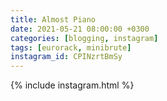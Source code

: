 ```yaml
---
title: Almost Piano
date: 2021-05-21 08:00:00 +0300
categories: [blogging, instagram]
tags: [eurorack, minibrute]
instagram_id: CPINzrtBmSy
---
```


{% include instagram.html %}
